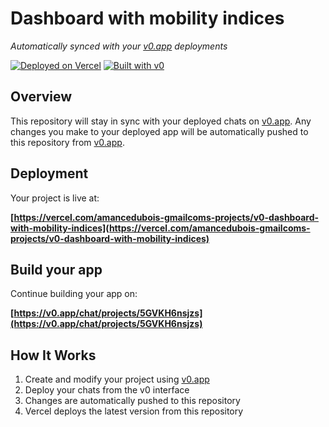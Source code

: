 # Dashboard with mobility indices

*Automatically synced with your [v0.app](https://v0.app) deployments*

[![Deployed on Vercel](https://img.shields.io/badge/Deployed%20on-Vercel-black?style=for-the-badge&logo=vercel)](https://vercel.com/amancedubois-gmailcoms-projects/v0-dashboard-with-mobility-indices)
[![Built with v0](https://img.shields.io/badge/Built%20with-v0.app-black?style=for-the-badge)](https://v0.app/chat/projects/5GVKH6nsjzs)

## Overview

This repository will stay in sync with your deployed chats on [v0.app](https://v0.app).
Any changes you make to your deployed app will be automatically pushed to this repository from [v0.app](https://v0.app).

## Deployment

Your project is live at:

**[https://vercel.com/amancedubois-gmailcoms-projects/v0-dashboard-with-mobility-indices](https://vercel.com/amancedubois-gmailcoms-projects/v0-dashboard-with-mobility-indices)**

## Build your app

Continue building your app on:

**[https://v0.app/chat/projects/5GVKH6nsjzs](https://v0.app/chat/projects/5GVKH6nsjzs)**

## How It Works

1. Create and modify your project using [v0.app](https://v0.app)
2. Deploy your chats from the v0 interface
3. Changes are automatically pushed to this repository
4. Vercel deploys the latest version from this repository
